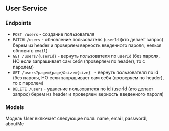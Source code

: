 ## User Service

### Endpoints
- `POST /users` - создание пользователя
- `PATCH /users` - обновление пользователя (`userId` (кто делает запрос) берем из header и проверяем верность введенного пароля, нельзя обновить `email`)
- `GET /users/{userId}` - вернуть пользователя по `userId` (без пароля, НО если запрашивает сам себя (проверяем по header), то с паролем)
- `GET /users?page={page}&size={size}`   - вернуть пользователя по id (без пароля, НО если запрашивает сам себя (проверяем по header), то с паролем)
- `DELETE /users` - удаление пользователя по id (userId (кто делает запрос) берем из header и проверяем верность введенного пароля)

### Models
Модель User включает следующие поля: name, email, password, aboutMe